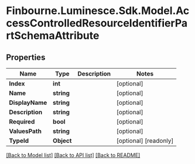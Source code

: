 # Finbourne.Luminesce.Sdk.Model.AccessControlledResourceIdentifierPartSchemaAttribute

## Properties

Name | Type | Description | Notes
------------ | ------------- | ------------- | -------------
**Index** | **int** |  | [optional] 
**Name** | **string** |  | [optional] 
**DisplayName** | **string** |  | [optional] 
**Description** | **string** |  | [optional] 
**Required** | **bool** |  | [optional] 
**ValuesPath** | **string** |  | [optional] 
**TypeId** | **Object** |  | [optional] [readonly] 

[[Back to Model list]](../README.md#documentation-for-models) [[Back to API list]](../README.md#documentation-for-api-endpoints) [[Back to README]](../README.md)

